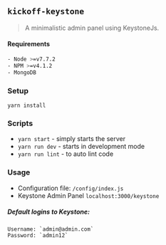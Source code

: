 ## `kickoff-keystone`

> A minimalistic admin panel using KeystoneJs.

#### Requirements
```bash
- Node >=v7.7.2
- NPM >=v4.1.2
- MongoDB
```

### Setup

```
yarn install
```

### Scripts

- `yarn start` - simply starts the server
- `yarn run dev` - starts in development mode
- `yarn run lint` - to auto lint code

### Usage

- Configuration file: `/config/index.js`
- Keystone Admin Panel `localhost:3000/keystone`

##### Default logins to Keystone:

```
Username: `admin@admin.com`
Password: `admin12`
```
